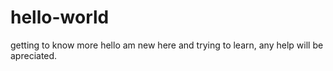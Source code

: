 # hello-world
getting to know more
hello am new here and trying to learn, any help will be apreciated.

